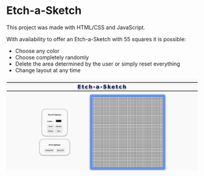 # Etch-a-Sketch

This project was made with HTML/CSS and JavaScript.

With availability to offer an Etch-a-Sketch with 55 squares it is possible:
 - Choose any color
- Choose completely randomly
- Delete the area determined by the user or simply reset everything
- Change layout at any time

![shot_proj](shot_proj.png)
